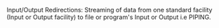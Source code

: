 Input/Output Redirections: Streaming of data from one standard facility (Input or Output facility) to file or program's Input or Output i.e PIPING.
